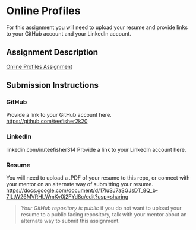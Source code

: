 # Online Profiles
For this assignment you will need to upload your resume and provide links to your GitHub account and your LinkedIn account.

## Assignment Description
[Online Profiles Assignment](https://education.launchcode.org/liftoff/modules/assignments/online-profiles)

## Submission Instructions
 
### GitHub
Provide a link to your GitHub account here.
https://github.com/teefisher2k20
### LinkedIn
linkedin.com/in/teefisher314 Provide a link to your LinkedIn account here.
### Resume
You will need to upload a .PDF of your resume to this repo, or connect with your mentor on an alternate way of submitting your resume.
https://docs.google.com/document/d/17luSJ7aSGJsDT_8Q_b-7ILtW26MVRHLWmKv0j2FYd8c/edit?usp=sharing
> *Your GitHub repository is public* if you do not want to upload your resume to a public facing repository, talk with your mentor about an alternate way to submit this assignment.
